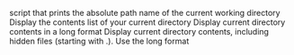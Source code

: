 script that prints the absolute path name of the current working directory
Display the contents list of your current directory
Display current directory contents in a long format
Display current directory contents, including hidden files (starting with .). Use the long format
